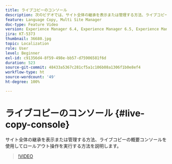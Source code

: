 ```yaml
---
title: ライブコピーのコンソール
description: 次のビデオでは、サイト全体の継承を表示または管理する方法、ライブコピーの概要コンソールを使用してロールアウト操作を実行する方法を説明します。
feature: Language Copy, Multi Site Manager
doc-type: Feature Video
version: Experience Manager 6.4, Experience Manager 6.5, Experience Manager as a Cloud Service
jira: KT-5373
thumbnail: 36680.jpg
topic: Localization
role: User
level: Beginner
exl-id: c91356d4-8f59-498e-bb57-d75906581f6d
duration: 523
source-git-commit: 48433a5367c281cf5a1c106b08a1306f1b0e8ef4
workflow-type: ht
source-wordcount: '49'
ht-degree: 100%

---
```


# ライブコピーのコンソール {#live-copy-console}

サイト全体の継承を表示または管理する方法、ライブコピーの概要コンソールを使用してロールアウト操作を実行する方法を説明します。

>[!VIDEO](https://video.tv.adobe.com/v/36680?quality=12&learn=on)
